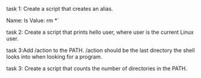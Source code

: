 task 1: Create a script that creates an alias.

Name: ls
Value: rm *`

task 2: Create a script that prints hello user, where user is the current Linux user.

task 3:Add /action to the PATH. /action should be the last directory the shell looks into when looking for a program.

task 3: Create a script that counts the number of directories in the PATH.
